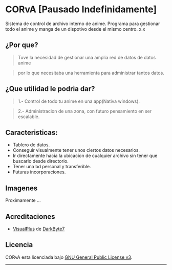 CORvA [Pausado Indefinidamente]
========================
Sistema de control de archivo interno de anime. Programa para gestionar todo el anime y manga de un dispotivo desde el mismo centro. x.x

## ¿Por que?
> Tuve la necesidad de gestionar una amplia red de datos de datos anime

> por lo que necesitaba una herramienta para administrar tantos datos.

## ¿Que utilidad le podria dar?

> 1.- Control de todo tu anime en una app(Nativa windows).

> 2.- Administracion de una zona, con futuro pensamiento en ser escalable.


## Caracteristicas:

* Tablero de datos.
* Conseguir visualmente tener unos ciertos datos necesarios.
* Ir directamente hacia la ubicacion de cualquier archivo sin tener que buscarlo desde directorio.
* Tener una bd personal y transferible.
* Futuras incorporaciones.

## Imagenes

Proximamente ...


## Acreditaciones

* [VisualPlus][1] de [DarkByte7][2]



## Licencia

CORvA esta licenciada bajo [GNU General Public License v3][3].

---

[1]: https://github.com/DarkByte7/VisualPlus
[2]: https://github.com/DarkByte7
[3]: https://www.gnu.org/licenses/gpl-3.0.html

